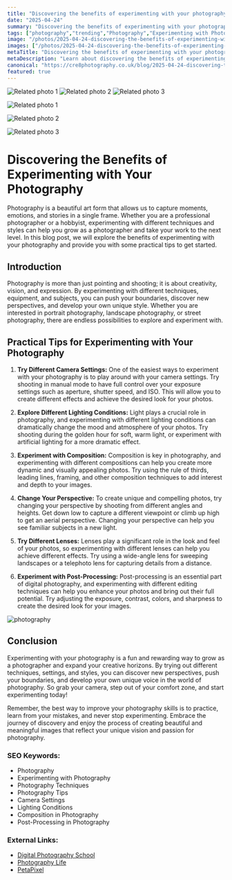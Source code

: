 ```yaml
---
title: "Discovering the benefits of experimenting with your photography"
date: "2025-04-24"
summary: "Discovering the benefits of experimenting with your photography - A trending topic in photography."
tags: ["photography","trending","Photography","Experimenting with Photography","Photography Techniques","Camera Settings","Lighting Conditions","Composition in Photography","Post-Processing in Photography","Photography Tips","Creative Photography","Unique Perspective"]
image: "/photos/2025-04-24-discovering-the-benefits-of-experimenting-with-your-photography-1.jpg"
images: ["/photos/2025-04-24-discovering-the-benefits-of-experimenting-with-your-photography-1.jpg","/photos/2025-04-24-discovering-the-benefits-of-experimenting-with-your-photography-2.jpg","/photos/2025-04-24-discovering-the-benefits-of-experimenting-with-your-photography-3.jpg"]
metaTitle: "Discovering the benefits of experimenting with your photography | cre8 Photography"
metaDescription: "Learn about discovering the benefits of experimenting with your photography in photography with practical tips and insights."
canonical: "https://cre8photography.co.uk/blog/2025-04-24-discovering-the-benefits-of-experimenting-with-your-photography"
featured: true
---
```


<!-- Gallery as HTML -->

<div class="grid grid-cols-1 sm:grid-cols-2 md:grid-cols-3 gap-4">
  <img src="/photos/2025-04-24-discovering-the-benefits-of-experimenting-with-your-photography-1.jpg" alt="Related photo 1" class="w-full rounded-lg" />
<img src="/photos/2025-04-24-discovering-the-benefits-of-experimenting-with-your-photography-2.jpg" alt="Related photo 2" class="w-full rounded-lg" />
<img src="/photos/2025-04-24-discovering-the-benefits-of-experimenting-with-your-photography-3.jpg" alt="Related photo 3" class="w-full rounded-lg" />
</div>


<!-- Gallery as Markdown -->
![Related photo 1](/photos/2025-04-24-discovering-the-benefits-of-experimenting-with-your-photography-1.jpg)


![Related photo 2](/photos/2025-04-24-discovering-the-benefits-of-experimenting-with-your-photography-2.jpg)


![Related photo 3](/photos/2025-04-24-discovering-the-benefits-of-experimenting-with-your-photography-3.jpg)



# Discovering the Benefits of Experimenting with Your Photography

Photography is a beautiful art form that allows us to capture moments, emotions, and stories in a single frame. Whether you are a professional photographer or a hobbyist, experimenting with different techniques and styles can help you grow as a photographer and take your work to the next level. In this blog post, we will explore the benefits of experimenting with your photography and provide you with some practical tips to get started.

## Introduction

Photography is more than just pointing and shooting; it is about creativity, vision, and expression. By experimenting with different techniques, equipment, and subjects, you can push your boundaries, discover new perspectives, and develop your own unique style. Whether you are interested in portrait photography, landscape photography, or street photography, there are endless possibilities to explore and experiment with.

## Practical Tips for Experimenting with Your Photography

1. **Try Different Camera Settings:** One of the easiest ways to experiment with your photography is to play around with your camera settings. Try shooting in manual mode to have full control over your exposure settings such as aperture, shutter speed, and ISO. This will allow you to create different effects and achieve the desired look for your photos.

2. **Explore Different Lighting Conditions:** Light plays a crucial role in photography, and experimenting with different lighting conditions can dramatically change the mood and atmosphere of your photos. Try shooting during the golden hour for soft, warm light, or experiment with artificial lighting for a more dramatic effect.

3. **Experiment with Composition:** Composition is key in photography, and experimenting with different compositions can help you create more dynamic and visually appealing photos. Try using the rule of thirds, leading lines, framing, and other composition techniques to add interest and depth to your images.

4. **Change Your Perspective:** To create unique and compelling photos, try changing your perspective by shooting from different angles and heights. Get down low to capture a different viewpoint or climb up high to get an aerial perspective. Changing your perspective can help you see familiar subjects in a new light.

5. **Try Different Lenses:** Lenses play a significant role in the look and feel of your photos, so experimenting with different lenses can help you achieve different effects. Try using a wide-angle lens for sweeping landscapes or a telephoto lens for capturing details from a distance.

6. **Experiment with Post-Processing:** Post-processing is an essential part of digital photography, and experimenting with different editing techniques can help you enhance your photos and bring out their full potential. Try adjusting the exposure, contrast, colors, and sharpness to create the desired look for your images.

![photography](/path/to/image)

## Conclusion

Experimenting with your photography is a fun and rewarding way to grow as a photographer and expand your creative horizons. By trying out different techniques, settings, and styles, you can discover new perspectives, push your boundaries, and develop your own unique voice in the world of photography. So grab your camera, step out of your comfort zone, and start experimenting today!

Remember, the best way to improve your photography skills is to practice, learn from your mistakes, and never stop experimenting. Embrace the journey of discovery and enjoy the process of creating beautiful and meaningful images that reflect your unique vision and passion for photography.

### SEO Keywords:
- Photography
- Experimenting with Photography
- Photography Techniques
- Photography Tips
- Camera Settings
- Lighting Conditions
- Composition in Photography
- Post-Processing in Photography

### External Links:
- [Digital Photography School](https://digital-photography-school.com/)
- [Photography Life](https://photographylife.com/)
- [PetaPixel](https://petapixel.com/)

